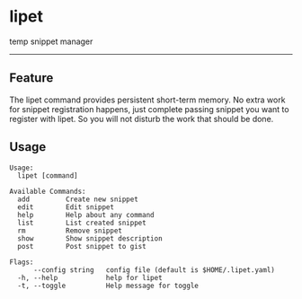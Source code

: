 # lipet

temp snippet manager

---

## Feature

The lipet command provides persistent short-term memory.
No extra work for snippet registration happens, just complete passing snippet you want to register with lipet.
So you will not disturb the work that should be done.

## Usage

```
Usage:
  lipet [command]

Available Commands:
  add         Create new snippet
  edit        Edit snippet
  help        Help about any command
  list        List created snippet
  rm          Remove snippet
  show        Show snippet description
  post        Post snippet to gist

Flags:
      --config string   config file (default is $HOME/.lipet.yaml)
  -h, --help            help for lipet
  -t, --toggle          Help message for toggle
```
